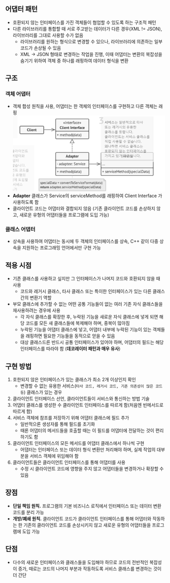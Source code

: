 ## 어댑터 패턴
- 호환되지 않는 인터페이스를 가진 객체들이 협업할 수 있도록 하는 구조적 패턴
- 다른 라이브러리를 통합할 때 서로 주고받는 데이터가 다른 경우(XML != JSON), 라이브러리를 그대로 사용할 수가 없음
  - 라이브러리를 원하는 형식으로 변경할 수 있으나, 라이브러리에 의존하는 일부 코드가 손상될 수 있음
  - XML -> JSON 형태로 변경하는 작업을 진행, 이때 어댑터는 변환의 복잡성을 숨기기 위하여 객체 중 하나를 래핑하여 데이터 형식을 변환

## 구조

### 객체 어댑터
- 객체 합성 원칙을 사용, 어댑터는 한 객체의 인터페이스를 구현하고 다른 객체는 래핑
![img.png](img.png)
- **Adapter** 클래스가 Service의 serviceMethod를 래핑하여 Client Interface 가 사용하도록 함
- 클라이언트 코드는 어댑터와 결합되지 않음 (기존 클라이언트 코드를 손상하지 않고, 새로운 유형의 어댑터들을 프로그램에 도입 가능)

### 클래스 어댑터
- 상속을 사용하여 어댑터는 동시에 두 객체의 인터페이스를 상속, C++ 같이 다중 상속을 지원하는 프로그래밍 언어에서만 구현 가능


## 적용 시점
- 기존 클래스를 사용하고 싶지만 그 인터페이스가 나머지 코드와 호환되지 않을 때 사용
  - 코드와 레거시 클래스, 타사 클래스 또는 특이한 인터페이스가 있는 다른 클래스 간의 변환기 역할
- 부모 클래스에 추가할 수 없는 어떤 공통 기능들이 없는 여러 기존 자식 클래스들을 재사용하려는 경우에 사용
  - 각 자식 클래스를 확장한 후, 누락된 기능을 새로운 자식 클래스에 넣게 되면 해당 코드를 모든 새 클래스들에 복제해야 하며, 중복이 많아짐
  - 누락된 기능을 어댑터 클래스에 넣고, 어댑터 내부에 누락된 기능이 있는 객체들을 래핑하면 필요한 기능들을 동적으로 얻을 수 있음
  - 대상 클래스드른 반드시 공통 인터페이스가 있어야 하며, 어댑터의 필드는 해당 인터페이스를 따라야 함 (**데코레이터 패턴과 매우 유사**)
 

## 구현 방법
1. 호한되지 않은 인터페이스가 있는 클래스가 최소 2개 이상인지 확인
   - 변경할 수 없는 유용한 서비스(`타사 코드, 레거시 코드, 기존 의존성이 많은 코드 등`) 클래스가 있는 경우
2. 클라이언트 인터페이스 선언, 클라이언트들이 서비스와 통신하는 방법 기술
3. 어댑터 클래스를 생성한 수 클라이언트 인터페이스를 따르게 함(처음엔 빈메서드로 따르게 함)
4. 서비스 객체에 참조를 저장하기 위해 어댑터 클래스에 필드 추가 
   - 일반적으론 생성자를 통해 필드를 초기화
   - 때론 어댑터의 메서드들을 호출할 때는 이 필드를 어댑터에 전달하는 것이 편리하기도 함
5. 클라이언트 인터페이스의 모든 메서드를 어댑터 클래스에서 하나씩 구현
   - 어댑터는 인터페이스 또는 데이터 형식 변환만 처리해야 하며, 실제 작업의 대부분을 서비스 객체에 위임해야 함
6. 클라이언트들은 클라이언트 인터페이스를 통해 어댑터를 사용
   - 수정 시 클라이언트 코드에 영향을 주지 않고 어댑터들을 변경하거나 확장할 수 있음

## 장점
- **단일 책임 원칙.** 프로그램의 기본 비즈니스 로직에서 인터페이스 또는 데이터 변환 코드를 분리 가능
- **개방/폐쇄 원칙.** 클라이언트 코드가 클라이언트 인터페이스를 통해 어댑터와 작동하는 한 기존의 클라이언트 코드를 손상시키지 않고 새로운 유형의 어댑터들을 프로그램에 도입 가능

## 단점
- 다수의 새로운 인터페이스와 클래스들을 도입해야 하므로 코드의 전반적인 복잡성이 증가, 때로는 코드의 나머지 부분과 작동하도록 서비스 클래스를 변경하는 것이 더 간단